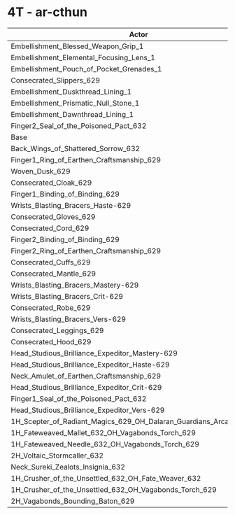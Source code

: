 # 4T - ar-cthun
| Actor | DPS | Increase |
|---|:---:|:---:|
|Embellishment_Blessed_Weapon_Grip_1|2183644|0.30%|
|Embellishment_Elemental_Focusing_Lens_1|2182463|0.25%|
|Embellishment_Pouch_of_Pocket_Grenades_1|2180090|0.14%|
|Consecrated_Slippers_629|2178995|0.09%|
|Embellishment_Duskthread_Lining_1|2178118|0.05%|
|Embellishment_Prismatic_Null_Stone_1|2177891|0.04%|
|Embellishment_Dawnthread_Lining_1|2177850|0.04%|
|Finger2_Seal_of_the_Poisoned_Pact_632|2177526|0.02%|
|Base|2177035|0.00%|
|Back_Wings_of_Shattered_Sorrow_632|2174904|-0.10%|
|Finger1_Ring_of_Earthen_Craftsmanship_629|2174744|-0.11%|
|Woven_Dusk_629|2174660|-0.11%|
|Consecrated_Cloak_629|2173892|-0.14%|
|Finger1_Binding_of_Binding_629|2173849|-0.15%|
|Wrists_Blasting_Bracers_Haste-629|2173794|-0.15%|
|Consecrated_Gloves_629|2173453|-0.16%|
|Consecrated_Cord_629|2172308|-0.22%|
|Finger2_Binding_of_Binding_629|2171921|-0.23%|
|Finger2_Ring_of_Earthen_Craftsmanship_629|2171717|-0.24%|
|Consecrated_Cuffs_629|2171259|-0.27%|
|Consecrated_Mantle_629|2170839|-0.28%|
|Wrists_Blasting_Bracers_Mastery-629|2170572|-0.30%|
|Wrists_Blasting_Bracers_Crit-629|2169752|-0.33%|
|Consecrated_Robe_629|2168320|-0.40%|
|Wrists_Blasting_Bracers_Vers-629|2168299|-0.40%|
|Consecrated_Leggings_629|2165154|-0.55%|
|Consecrated_Hood_629|2164477|-0.58%|
|Head_Studious_Brilliance_Expeditor_Mastery-629|2164001|-0.60%|
|Head_Studious_Brilliance_Expeditor_Haste-629|2163719|-0.61%|
|Neck_Amulet_of_Earthen_Craftsmanship_629|2162591|-0.66%|
|Head_Studious_Brilliance_Expeditor_Crit-629|2158785|-0.84%|
|Finger1_Seal_of_the_Poisoned_Pact_632|2157353|-0.90%|
|Head_Studious_Brilliance_Expeditor_Vers-629|2156803|-0.93%|
|1H_Scepter_of_Radiant_Magics_629_OH_Dalaran_Guardians_Arcanotool_632|2149979|-1.24%|
|1H_Fateweaved_Mallet_632_OH_Vagabonds_Torch_629|2134700|-1.94%|
|1H_Fateweaved_Needle_632_OH_Vagabonds_Torch_629|2134206|-1.97%|
|2H_Voltaic_Stormcaller_632|2125629|-2.36%|
|Neck_Sureki_Zealots_Insignia_632|2093407|-3.84%|
|1H_Crusher_of_the_Unsettled_632_OH_Fate_Weaver_632|1831668|-15.86%|
|1H_Crusher_of_the_Unsettled_632_OH_Vagabonds_Torch_629|1827651|-16.05%|
|2H_Vagabonds_Bounding_Baton_629|1768966|-18.74%|
